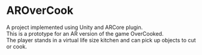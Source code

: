# AROverCook

A project implemented using Unity and ARCore plugin. <br />
This is a prototype for an AR version of the game OverCooked. <br />
The player stands in a virtual life size kitchen and can pick up objects to cut or cook.
